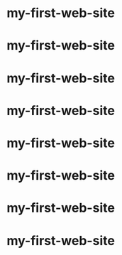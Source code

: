 # my-first-web-site
# my-first-web-site
# my-first-web-site
# my-first-web-site
# my-first-web-site
# my-first-web-site
# my-first-web-site
# my-first-web-site

